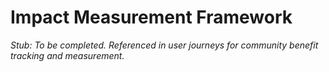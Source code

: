 # Impact Measurement Framework

_Stub: To be completed. Referenced in user journeys for community benefit tracking and measurement._
